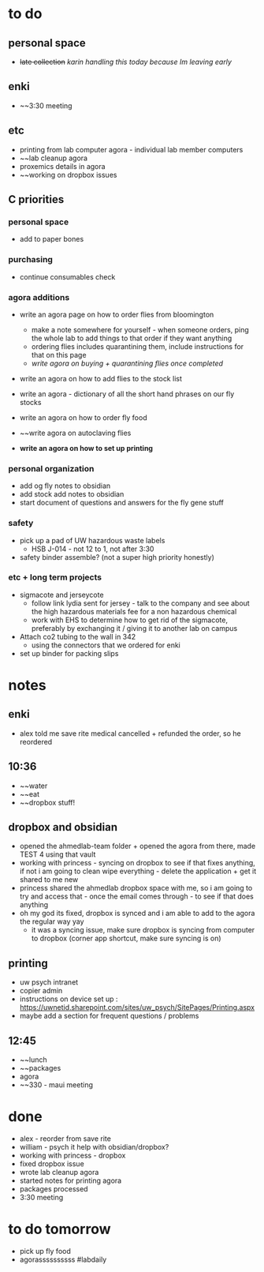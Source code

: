 # to do
## personal space
- ~~late collection~~ *karin handling this today because Im leaving early*
## enki
- ~~3:30 meeting
## etc
- printing from lab computer agora - individual lab member computers
- ~~lab cleanup agora
- proxemics details in agora
- ~~working on dropbox issues
## C priorities 

### personal space
- add to paper bones
### purchasing
- continue consumables check
### agora additions
- write an agora page on how to order flies from bloomington 
	- make a note somewhere for yourself - when someone orders, ping the whole lab to add things to that order if they want anything
	- ordering flies includes quarantining them, include instructions for that on this page
	- *write agora on buying + quarantining flies once completed*

- write an agora on how to add flies to the stock list
- write an agora - dictionary of all the short hand phrases on our fly stocks

- write an agora on how to order fly food
- ~~write agora on autoclaving flies

- **write an agora on how to set up printing** 
### personal organization
- add og fly notes to obsidian
- add stock add notes to obsidian
- start document of questions and answers for the fly gene stuff
### safety
- pick up a pad of UW hazardous waste labels 
	- HSB J-014 - not 12 to 1, not after 3:30
- safety binder assemble? (not a super high priority honestly)
### etc + long term projects
- sigmacote and jerseycote
	- follow link lydia sent for jersey - talk to the company and see about the high hazardous materials fee for a non hazardous chemical
	- work with EHS to determine how to get rid of the sigmacote, preferably by exchanging it / giving it to another lab on campus
- Attach co2 tubing to the wall in 342
	- using the connectors that we ordered for enki
- set up binder for packing slips
# notes
## enki
- alex told me save rite medical cancelled + refunded the order, so he reordered
## 10:36
- ~~water
- ~~eat
- ~~dropbox stuff!
## dropbox and obsidian
- opened the ahmedlab-team folder + opened the agora from there, made TEST 4 using that vault
- working with princess - syncing on dropbox to see if that fixes anything, if not i am going to clean wipe everything - delete the application + get it shared to me new
- princess shared the ahmedlab dropbox space with me, so i am going to try and access that - once the email comes through - to see if that does anything
- oh my god its fixed, dropbox is synced and i am able to add to the agora the regular way yay
	- it was a syncing issue, make sure dropbox is syncing from computer to dropbox (corner app shortcut, make sure syncing is on)

## printing
- uw psych intranet
- copier admin
- instructions on device set up : https://uwnetid.sharepoint.com/sites/uw_psych/SitePages/Printing.aspx
- maybe add a section for frequent questions / problems

## 12:45
- ~~lunch
- ~~packages
- agora
- ~~330 - maui meeting
# done
- alex - reorder from save rite
- william - psych it help with obsidian/dropbox?
- working with princess - dropbox
- fixed dropbox issue
- wrote lab cleanup agora
- started notes for printing agora
- packages processed
- 3:30 meeting
# to do tomorrow
- pick up fly food
- agorassssssssss
#labdaily 